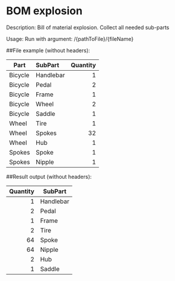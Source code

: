 BOM explosion
===========

Description: Bill of material explosion. Collect all needed sub-parts

Usage: Run with argument: /{pathToFile}/{fileName}

##File example (without headers):

| Part      | SubPart  |Quantity|
|-----------|:---------| ------:|
|Bicycle    |Handlebar |       1|
|Bicycle    |Pedal     |       2|
|Bicycle    |Frame     |       1|
|Bicycle    |Wheel     |       2|
|Bicycle    |Saddle    |       1|
|Wheel      |Tire      |       1|
|Wheel      |Spokes    |      32|
|Wheel      |Hub       |       1|
|Spokes     |Spoke     |       1|
|Spokes     |Nipple    |       1|

##Result output (without headers):

|Quantity|SubPart|
|-----:|-----------|
|     1| Handlebar |
|     2| Pedal     |
|     1| Frame     |
|     2| Tire      |
|    64| Spoke     |
|    64| Nipple    |
|     2| Hub       |
|     1| Saddle    |